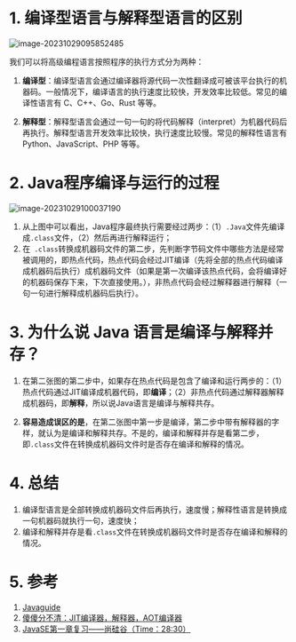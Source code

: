 # 1. 编译型语言与解释型语言的区别

![image-20231029095852485](https://dawn1314.oss-cn-beijing.aliyuncs.com/typoraimg/202310290958567.png)

我们可以将高级编程语言按照程序的执行方式分为两种：

1. **编译型**：编译型语言会通过编译器将源代码一次性翻译成可被该平台执行的机器码。一般情况下，编译语言的执行速度比较快，开发效率比较低。常见的编译性语言有 C、C++、Go、Rust 等等。

2. **解释型**：解释型语言会通过一句一句的将代码解释（interpret）为机器代码后再执行。解释型语言开发效率比较快，执行速度比较慢。常见的解释性语言有 Python、JavaScript、PHP 等等。

   

# 2. Java程序编译与运行的过程

![image-20231029100037190](https://dawn1314.oss-cn-beijing.aliyuncs.com/typoraimg/202310291000228.png)

1. 从上图中可以看出，Java程序最终执行需要经过两步：（1）`.Java`文件先编译成`.class`文件，（2）然后再进行解释运行；
2. 在` .class`转换成机器码文件的第二步，先判断字节码文件中哪些方法是经常被调用的，即热点代码，热点代码会经过JIT编译（先将全部的热点代码编译成机器码后执行）成机器码文件（如果是第一次编译该热点代码，会将编译好的机器码保存下来，下次直接使用。），非热点代码会经过解释器进行解释（一句一句进行解释成机器码后执行）。                                           



# 3. 为什么说 Java 语言是编译与解释并存？

1. 在第二张图的第二步中，如果存在热点代码是包含了编译和运行两步的：（1）热点代码通过JIT编译成机器代码，即**编译**；（2）非热点代码通过解释器解释成机器码，即**解释**，所以说Java语言是编译与解释共存。

2. **容易造成误区的是**，在第二张图中第一步是编译，第二步中带有解释器的字样，就认为是编译和解释共存。不是的，编译和解释并存是看第二步，即`.class`文件在转换成机器码文件时是否存在编译和解释的情况。

# 4. 总结

1. 编译型语言是全部转换成机器码文件后再执行，速度慢；解释性语言是转换成一句机器码就执行一句，速度快；
2. 编译和解释并存是看`.class`文件在转换成机器码文件时是否存在编译和解释的情况。



# 5. 参考

1. [Javaguide](https://javaguide.cn/)
2. [傻傻分不清：JIT编译器，解释器，AOT编译器](https://cloud.tencent.com/developer/article/1630650)
3. [JavaSE第一章复习——尚硅谷（Time：28:30）](https://www.bilibili.com/video/BV1PY411e7J6/?p=19&spm_id_from=pageDriver&vd_source=8545766955ec6b058b530110cbd2c625)

 
